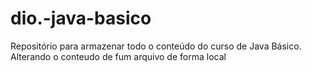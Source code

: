 # dio.-java-basico
Repositório para armazenar todo o conteúdo do curso de Java Básico.
Alterando o conteudo de fum arquivo de forma local